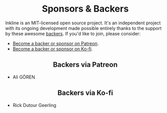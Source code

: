 <h1 align="center">Sponsors &amp; Backers</h1>

Inkline is an MIT-licensed open source project. It's an independent project with its ongoing development made possible entirely thanks to the support by these awesome [backers](https://github.com/inkline/inkline/blob/master/BACKERS.md). If you'd like to join, please consider:

- [Become a backer or sponsor on Patreon](https://www.patreon.com/inkline).
- [Become a backer or sponsor on Ko-fi](https://ko-fi.com/inkline).


<!--Patreon start-->
<h2 align="center">Backers via Patreon</h2>

- Ali GÖREN
<!--Patreon end-->


<!--Ko-fi start-->
<h2 align="center">Backers via Ko-fi</h2>

- Rick Dutour Geerling
<!--Ko-fi end-->
